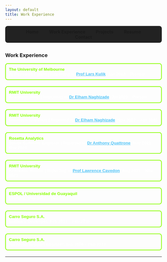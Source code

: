 ```yaml
---
layout: default
title: Work Experience
---
```


<nav style="background-color: #222; padding: 10px; text-align: center; border-radius: 8px; margin-bottom: 30px;">
  <a href="/" style="text-decoration: none; margin: 0 15px; font-weight: bold; color: {% if page.title == 'Home' %}#8f0{% else %}white{% endif %};">Home</a>
  <a href="/work_experience" style="text-decoration: none; margin: 0 15px; font-weight: bold; color: {% if page.title == 'Work Experience' %}#8f0{% else %}white{% endif %};">Work Experience</a>
  <a href="/projects" style="text-decoration: none; margin: 0 15px; font-weight: bold; color: {% if page.title == 'Projects' %}#8f0{% else %}white{% endif %};">Projects</a>
  <a href="/resume" style="text-decoration: none; margin: 0 15px; font-weight: bold; color: {% if page.title == 'Resume' %}#8f0{% else %}white{% endif %};">Resume</a>
  <a href="/contact" style="text-decoration: none; margin: 0 15px; font-weight: bold; color: {% if page.title == 'Contact' %}#8f0{% else %}white{% endif %};">Contact</a>
</nav>

### Work Experience

<div style="margin-bottom: 20px;">
  <button onclick="this.nextElementSibling.style.display = this.nextElementSibling.style.display === 'none' ? 'block' : 'none';" style="background-color: transparent; border: 2px solid #8f0; color: #8f0; font-weight: bold; padding: 10px; width: 100%; text-align: left; border-radius: 8px; cursor: pointer;">
    <div style="display: flex; flex-direction: column;">
      <span style="font-weight: bold; color: #8f0;">The University of Melbourne</span>
      <span style="font-weight: bold; color: white;">AI Research Fellow | Reporting to <a href="https://lars.kuliks.net/?page_id=6" style="color: #4fc3f7;">Prof Lars Kulik</a>, Jan 2023 – Present</span>
    </div>
  </button>
  <div style="display: none; margin-top: 10px; padding-left: 20px;">
    <ul>
      <li>Researcher for workstream 3 of the <a href="https://www.musicattunedcare.com/" style="color: #0bf;">MATCH project</a>.</li>
      <li>Development of machine learning models to automate the detection of agitation symptoms related to dementia.</li>
      <li>Built a data pipeline to extract and preprocess sensor-based physiological data from Empatica's EmbracePlus medical wearable.</li>
      <li>Researched noise reduction techniques and integrated <a href="https://ieeexplore.ieee.org/document/9914782" style="color: #0bf;">DeepFilterNet</a> models into our data pipeline to remove/reduce noise from the collected audio data.</li>
      <li>Developed an <a href="https://github.com/stevcabello/CMAI-Labeller-App" style="color: #0bf;">Android/iOS app</a> for data collection of agitation symptoms in patients living with dementia.</li>
      <li>Supervised the development of the MATCH app, which integrates the Spotify API to provide music recommendations.</li>
      <li>Supervised an undergraduate project (SCIE30001 - 2023 SEMESTER 1) titled "Music Genre Classification with ResNet and Bi-GRU Using Visual Spectrograms".</li>
      <li>Technical representative of the MATCH Safety and Capacity Building Committees.</li>
    </ul>
  </div>
</div>

<div style="margin-bottom: 20px;">
  <button onclick="this.nextElementSibling.style.display = this.nextElementSibling.style.display === 'none' ? 'block' : 'none';" style="background-color: transparent; border: 2px solid #8f0; color: #8f0; font-weight: bold; padding: 10px; width: 100%; text-align: left; border-radius: 8px; cursor: pointer;">
    <div style="display: flex; flex-direction: column;">
      <span style="font-weight: bold; color: #8f0;">RMIT University</span>
      <span style="font-weight: bold; color: white;">Academic Tutor | Reporting to <a href="https://www.rmit.edu.au/contact/staff-contacts/academic-staff/n/naghizade-dr-e" style="color: #4fc3f7;">Dr Elham Naghizade</a>, Jul 2023 – Present</span>
    </div>
  </button>
  <div style="display: none; margin-top: 10px; padding-left: 20px;">
    <ul>
      <li>Tutor, Lab Demonstrator, and Marker for <strong>Algorithms and Analysis (COSC2123)</strong>.</li>
      <li>Explain key algorithmic design paradigms: brute force, divide and conquer, decrease and conquer, transform and conquer, greedy, dynamic programming and iterative improvement.</li>
      <li>Explain key data structures: trees, lists, stacks, queues, hash tables and graph representations.</li>
      <li>Theoretically compare and analyse the time complexities of algorithms and data structures.</li>
    </ul>
  </div>
</div>

<div style="margin-bottom: 20px;">
  <button onclick="this.nextElementSibling.style.display = this.nextElementSibling.style.display === 'none' ? 'block' : 'none';" style="background-color: transparent; border: 2px solid #8f0; color: #8f0; font-weight: bold; padding: 10px; width: 100%; text-align: left; border-radius: 8px; cursor: pointer;">
    <div style="display: flex; flex-direction: column;">
      <span style="font-weight: bold; color: #8f0;">RMIT University</span>
      <span style="font-weight: bold; color: white;">Research Assistant | Reported to <a href="https://www.rmit.edu.au/contact/staff-contacts/academic-staff/n/naghizade-dr-e" style="color: #4fc3f7;">Dr Elham Naghizade</a>, Nov 2022 – Apr 2023</span>
    </div>
  </button>
  <div style="display: none; margin-top: 10px; padding-left: 20px;">
    <ul>
      <li>Developed <a href="https://github.com/stevcabello/RMIT-ABC-Fact-Checked-Data-Collection" style="color: #0bf;">scripts</a> for web scraping ABC's Fact Check website to identify news with tweet/twitter-related content.</li>
      <li>Developed scripts to use Twitter API to find the source (i.e., original tweet) from each tweet extracted from "The Claim" section on ABC's Fact Check website.</li>
      <li>Built scripts to use Twitter API and generate cascades from tweets related to anti-feminist political discourse in Iran.</li>
      <li>Explored the ChatGPT API to automate the identification of sexism in tweets.</li>
      <li>Delivered a talk: "ChatGPT as a scripting tool for researchers" to CHAI Human Information REtrieval (CHIRE) group at RMIT. I explained how to use ChatGPT for data processing and modelling purposes.</li>
    </ul>
  </div>
</div>

<div style="margin-bottom: 20px;">
  <button onclick="this.nextElementSibling.style.display = this.nextElementSibling.style.display === 'none' ? 'block' : 'none';" style="background-color: transparent; border: 2px solid #8f0; color: #8f0; font-weight: bold; padding: 10px; width: 100%; text-align: left; border-radius: 8px; cursor: pointer;">
    <div style="display: flex; flex-direction: column;">
      <span style="font-weight: bold; color: #8f0;">Rosetta Analytics</span>
      <span style="font-weight: bold; color: white;">Senior Software Engineer | Reported to <a href="https://anthonyquattrone.com/" style="color: #4fc3f7;">Dr Anthony Quattrone</a>, Nov 2021 – Nov 2022</span>
    </div>
  </button>
  <div style="display: none; margin-top: 10px; padding-left: 20px;">
    <ul>
      <li>Understood requirements of current and prospective clients.</li>
      <li>Provided support for the Regulatory Information Notice (RIN) clients.</li>
      <li>Implemented new features for RIN portals using PHP, JavaScript and MySQL.</li>
      <li>Developed and supported mapping portals using JavaScript, Google Maps and GIS technologies.</li>
      <li>Optimised database operations.</li>
      <li>Managed Amazon EC2 servers.</li>
    </ul>
  </div>
</div>

<div style="margin-bottom: 20px;">
  <button onclick="this.nextElementSibling.style.display = this.nextElementSibling.style.display === 'none' ? 'block' : 'none';" style="background-color: transparent; border: 2px solid #8f0; color: #8f0; font-weight: bold; padding: 10px; width: 100%; text-align: left; border-radius: 8px; cursor: pointer;">
    <div style="display: flex; flex-direction: column;">
      <span style="font-weight: bold; color: #8f0;">RMIT University</span>
      <span style="font-weight: bold; color: white;">Academic Mentor | Reporting to <a href="https://www.rmit.edu.au/contact/staff-contacts/academic-staff/c/cavedon-professor-lawrence" style="color: #4fc3f7;">Prof Lawrence Cavedon</a>, Aug 2021 – Nov 2021</span>
    </div>
  </button>
  <div style="display: none; margin-top: 10px; padding-left: 20px;">
    <ul>
      <li>Mentored machine learning projects for Masters students working with industry partners (Data Science Postgraduate Program).</li>
      <li>Provided technical advice and evaluated final reports.</li>
    </ul>
  </div>
</div>

<div style="margin-bottom: 20px;">
  <button onclick="this.nextElementSibling.style.display = this.nextElementSibling.style.display === 'none' ? 'block' : 'none';" style="background-color: transparent; border: 2px solid #8f0; color: #8f0; font-weight: bold; padding: 10px; width: 100%; text-align: left; border-radius: 8px; cursor: pointer;">
    <div style="display: flex; flex-direction: column;">
      <span style="font-weight: bold; color: #8f0;">ESPOL / Universidad de Guayaquil</span>
      <span style="font-weight: bold; color: white;">Lecturer, May 2017 – Dec 2017</span>
    </div>
  </button>
  <div style="display: none; margin-top: 10px; padding-left: 20px;">
    <ul>
      <li>Lectured in several courses: Operating Systems, Object-Oriented Software Engineering, Compilers, Data Structures, Databases, Fundamentals of Programming (Python) and Object-Oriented Programming (Java).</li>
      <li>Directed a community-focused project related to the development of computational thinking in children through the use of programmable technologies.</li>
    </ul>
  </div>
</div>

<div style="margin-bottom: 20px;">
  <button onclick="this.nextElementSibling.style.display = this.nextElementSibling.style.display === 'none' ? 'block' : 'none';" style="background-color: transparent; border: 2px solid #8f0; color: #8f0; font-weight: bold; padding: 10px; width: 100%; text-align: left; border-radius: 8px; cursor: pointer;">
    <div style="display: flex; flex-direction: column;">
      <span style="font-weight: bold; color: #8f0;">Carro Seguro S.A.</span>
      <span style="font-weight: bold; color: white;">Software Developer, Feb 2013 – Feb 2015</span>
    </div>
  </button>
  <div style="display: none; margin-top: 10px; padding-left: 20px;">
    <ul>
      <li>Supported and developed web platforms using ASP.NET and SQL technologies.</li>
      <li>Deployed <a href="https://play.google.com/store/apps/details?id=com.devsu.cervezasmart&pli=1" style="color: #0bf;">Android applications</a> with REST and SOAP web services.</li>
      <li>Implemented an HTTP Servlet for image transfer.</li>
      <li>Configured Linux servers.</li>
    </ul>
  </div>
</div>

<div style="margin-bottom: 20px;">
  <button onclick="this.nextElementSibling.style.display = this.nextElementSibling.style.display === 'none' ? 'block' : 'none';" style="background-color: transparent; border: 2px solid #8f0; color: #8f0; font-weight: bold; padding: 10px; width: 100%; text-align: left; border-radius: 8px; cursor: pointer;">
    <div style="display: flex; flex-direction: column;">
      <span style="font-weight: bold; color: #8f0;">Carro Seguro S.A.</span>
      <span style="font-weight: bold; color: white;">Technical Support Engineer, Jun 2009 – Feb 2013</span>
    </div>
  </button>
  <div style="display: none; margin-top: 10px; padding-left: 20px;">
    <ul>
      <li>Supervised the correct operation of 130 monitoring towers nationwide.</li>
      <li>Tested, configured, and installed GPRS equipment.</li>
      <li>Repaired Motorola radios and provided maintenance.</li>
      <li>Configured VHF and UHF radios.</li>
    </ul>
  </div>
</div>

    
---
